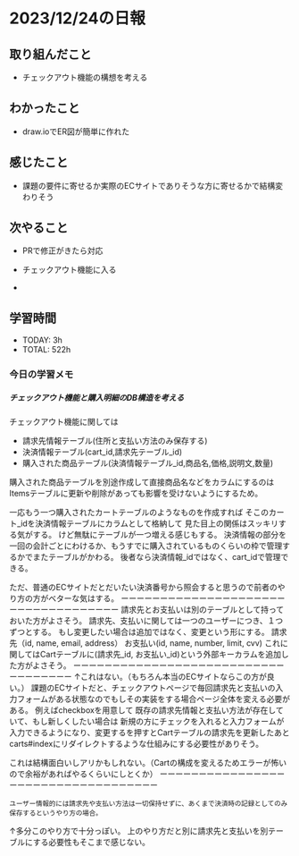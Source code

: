 # 2023/12/24の日報


## 取り組んだこと
- チェックアウト機能の構想を考える

## わかったこと
- draw.ioでER図が簡単に作れた


## 感じたこと
- 課題の要件に寄せるか実際のECサイトでありそうな方に寄せるかで結構変わりそう


## 次やること
- PRで修正がきたら対応
- チェックアウト機能に入る

- 
## 学習時間
- TODAY: 3h
- TOTAL: 522h



### 今日の学習メモ

##### チェックアウト機能と購入明細のDB構造を考える

チェックアウト機能に関しては
- 請求先情報テーブル(住所と支払い方法のみ保存する)
- 決済情報テーブル(cart_id,請求先テーブル_id)
- 購入された商品テーブル(決済情報テーブル_id,商品名,価格,説明文,数量)

購入された商品テーブルを別途作成して直接商品名などをカラムにするのはItemsテーブルに更新や削除があっても影響を受けないようにするため。

一応もう一つ購入されたカートテーブルのようなものを作成すれば
そこのカート_idを決済情報テーブルにカラムとして格納して
見た目上の関係はスッキリする気がする。
けど無駄にテーブルが一つ増える感じもする。
決済情報の部分を一回の会計ごとにわけるか、もうすでに購入されているものくらいの枠で管理するかでまたテーブルがかわる。
後者なら決済情報_idではなく、cart_idで管理できる。


ただ、普通のECサイトだとだいたい決済番号から照会すると思うので前者のやり方の方がベターな気はする。
ーーーーーーーーーーーーーーーーーーーーーーーーーーーーーーーーーーー
請求先とお支払いは別のテーブルとして持っておいた方がよさそう。
請求先、支払いに関しては一つのユーザーにつき、１つずつとする。
もし変更したい場合は追加ではなく、変更という形にする。
請求先（id, name, email, address）
お支払い(id, name, number, limit, cvv)
これに関してはCartテーブルに(請求先_id, お支払い_id)という外部キーカラムを追加した方がよさそう。
ーーーーーーーーーーーーーーーーーーーーーーーーーーーーーーーーーーー
↑これはない。（もちろん本当のECサイトならこの方が良い。）
課題のECサイトだと、チェックアウトページで毎回請求先と支払いの入力フォームがある状態なのでもしその実装をする場合ページ全体を変える必要がある。
例えばcheckboxを用意して
既存の請求先情報と支払い方法が存在していて、もし新しくしたい場合は
新規の方にチェックを入れると入力フォームが入力できるようになり、変更するを押すとCartテーブルの請求先を更新したあとcarts#indexにリダイレクトするような仕組みにする必要性がありそう。

これは結構面白いしアリかもしれない。（Cartの構成を変えるためエラーが怖いので余裕があればやるくらいにしとくか）
ーーーーーーーーーーーーーーーーーーーーーーーーーーーーーーーーーーー
```
ユーザー情報的には請求先や支払い方法は一切保持せずに、あくまで決済時の記録としてのみ保存するというやり方の場合。
```

↑多分このやり方で十分っぽい。
上のやり方だと別に請求先と支払いを別テーブルにする必要性もそこまで感じない。
